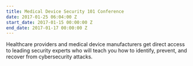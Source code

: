 ```yaml
---
title: Medical Device Security 101 Conference
date: 2017-01-25 06:04:00 Z
start_date: 2017-01-15 00:00:00 Z
end_date: 2017-01-17 00:00:00 Z
---
```


Healthcare providers and medical device manufacturers get direct access to leading security experts who will teach you how to identify, prevent, and recover from cybersecurity attacks.